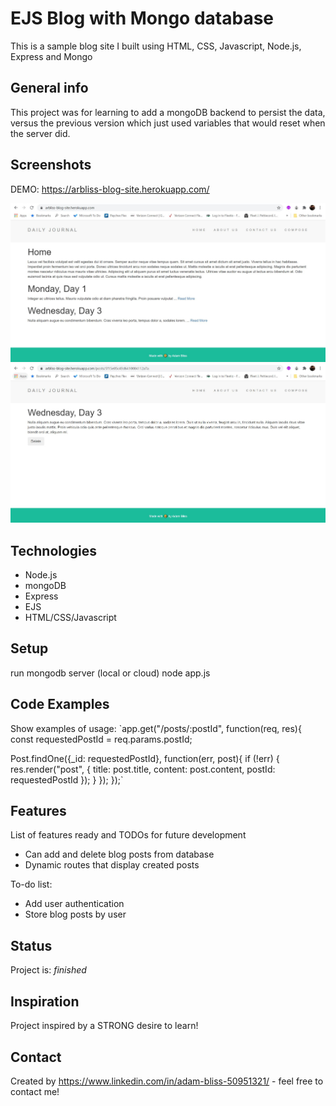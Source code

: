 # EJS Blog with Mongo database
This is a sample blog site I built using HTML, CSS, Javascript, Node.js, Express and Mongo

## General info
This project was for learning to add a mongoDB backend to persist the data, versus the previous version which just used variables that would reset when the server did.

## Screenshots
DEMO: https://arbliss-blog-site.herokuapp.com/

![Main Page](public/images/blogwithdb1.JPG)
![Blog Page](public/images/blogwithdb2.JPG)

## Technologies
* Node.js
* mongoDB
* Express
* EJS
* HTML/CSS/Javascript

## Setup
run mongodb server (local or cloud)
node app.js

## Code Examples
Show examples of usage:
`app.get("/posts/:postId", function(req, res){
  const requestedPostId = req.params.postId;

  Post.findOne({_id: requestedPostId}, function(err, post){
    if (!err) {
      res.render("post", {
      title: post.title,
      content: post.content,
      postId: requestedPostId
      });
    }
  });
});`

## Features
List of features ready and TODOs for future development
* Can add and delete blog posts from database
* Dynamic routes that display created posts

To-do list:
* Add user authentication
* Store blog posts by user

## Status
Project is: _finished_

## Inspiration
Project inspired by a STRONG desire to learn!

## Contact
Created by https://www.linkedin.com/in/adam-bliss-50951321/ - feel free to contact me!

